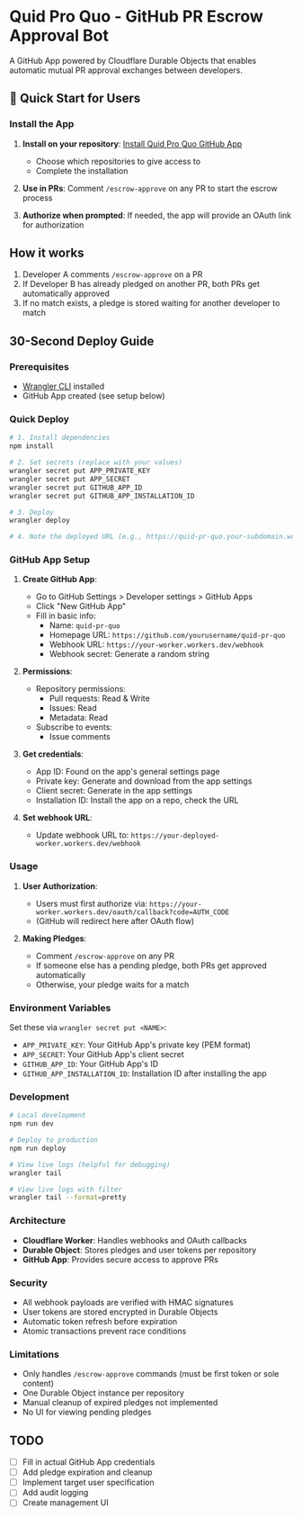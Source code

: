 # Quid Pro Quo - GitHub PR Escrow Approval Bot

A GitHub App powered by Cloudflare Durable Objects that enables automatic mutual PR approval exchanges between developers.

## 🚀 Quick Start for Users

### Install the App

1. **Install on your repository**: [Install Quid Pro Quo GitHub App](https://github.com/apps/quid-pr-quo/installations/new)

   - Choose which repositories to give access to
   - Complete the installation

2. **Use in PRs**: Comment `/escrow-approve` on any PR to start the escrow process

3. **Authorize when prompted**: If needed, the app will provide an OAuth link for authorization

## How it works

1. Developer A comments `/escrow-approve` on a PR
2. If Developer B has already pledged on another PR, both PRs get automatically approved
3. If no match exists, a pledge is stored waiting for another developer to match

## 30-Second Deploy Guide

### Prerequisites

- [Wrangler CLI](https://developers.cloudflare.com/workers/wrangler/install-and-update/) installed
- GitHub App created (see setup below)

### Quick Deploy

```bash
# 1. Install dependencies
npm install

# 2. Set secrets (replace with your values)
wrangler secret put APP_PRIVATE_KEY
wrangler secret put APP_SECRET
wrangler secret put GITHUB_APP_ID
wrangler secret put GITHUB_APP_INSTALLATION_ID

# 3. Deploy
wrangler deploy

# 4. Note the deployed URL (e.g., https://quid-pr-quo.your-subdomain.workers.dev)
```

### GitHub App Setup

1. **Create GitHub App**:

   - Go to GitHub Settings > Developer settings > GitHub Apps
   - Click "New GitHub App"
   - Fill in basic info:
     - Name: `quid-pr-quo`
     - Homepage URL: `https://github.com/yourusername/quid-pr-quo`
     - Webhook URL: `https://your-worker.workers.dev/webhook`
     - Webhook secret: Generate a random string

2. **Permissions**:

   - Repository permissions:
     - Pull requests: Read & Write
     - Issues: Read
     - Metadata: Read
   - Subscribe to events:
     - Issue comments

3. **Get credentials**:

   - App ID: Found on the app's general settings page
   - Private key: Generate and download from the app settings
   - Client secret: Generate in the app settings
   - Installation ID: Install the app on a repo, check the URL

4. **Set webhook URL**:
   - Update webhook URL to: `https://your-deployed-worker.workers.dev/webhook`

### Usage

1. **User Authorization**:

   - Users must first authorize via: `https://your-worker.workers.dev/oauth/callback?code=AUTH_CODE`
   - (GitHub will redirect here after OAuth flow)

2. **Making Pledges**:
   - Comment `/escrow-approve` on any PR
   - If someone else has a pending pledge, both PRs get approved automatically
   - Otherwise, your pledge waits for a match

### Environment Variables

Set these via `wrangler secret put <NAME>`:

- `APP_PRIVATE_KEY`: Your GitHub App's private key (PEM format)
- `APP_SECRET`: Your GitHub App's client secret
- `GITHUB_APP_ID`: Your GitHub App's ID
- `GITHUB_APP_INSTALLATION_ID`: Installation ID after installing the app

### Development

```bash
# Local development
npm run dev

# Deploy to production
npm run deploy

# View live logs (helpful for debugging)
wrangler tail

# View live logs with filter
wrangler tail --format=pretty
```

### Architecture

- **Cloudflare Worker**: Handles webhooks and OAuth callbacks
- **Durable Object**: Stores pledges and user tokens per repository
- **GitHub App**: Provides secure access to approve PRs

### Security

- All webhook payloads are verified with HMAC signatures
- User tokens are stored encrypted in Durable Objects
- Automatic token refresh before expiration
- Atomic transactions prevent race conditions

### Limitations

- Only handles `/escrow-approve` commands (must be first token or sole content)
- One Durable Object instance per repository
- Manual cleanup of expired pledges not implemented
- No UI for viewing pending pledges

## TODO

- [ ] Fill in actual GitHub App credentials
- [ ] Add pledge expiration and cleanup
- [ ] Implement target user specification
- [ ] Add audit logging
- [ ] Create management UI
